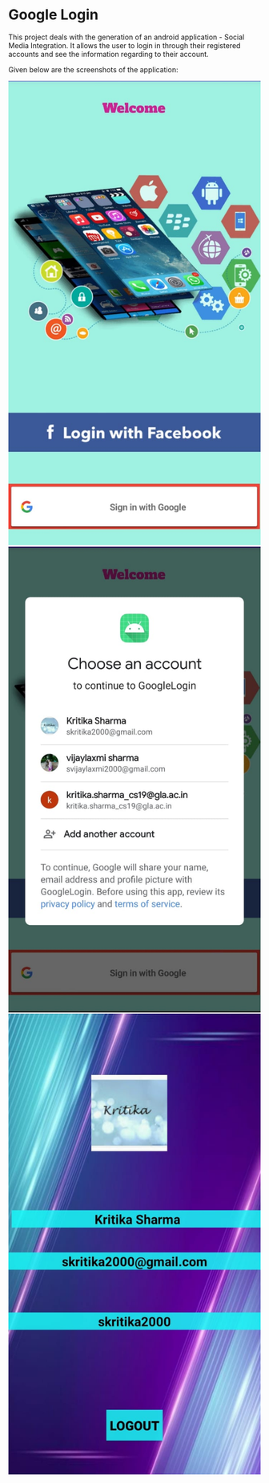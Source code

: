# Google Login
This project deals with the generation of an android application - Social Media Integration.
It allows the user to login in through their registered accounts and see the information regarding to their account.

Given below are the screenshots of the application:

<img src="projectimage1.jpeg"/>
<img src="projectimage3.jpeg"/>
<img src="projectimage2.jpeg"/>

